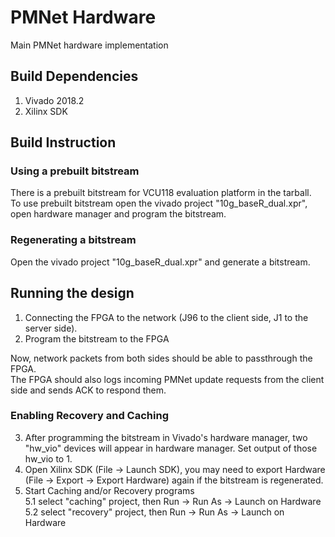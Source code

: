 # PMNet Hardware
Main PMNet hardware implementation



## Build Dependencies
1. Vivado 2018.2
2. Xilinx SDK

## Build Instruction

### Using a prebuilt bitstream
There is a prebuilt bitstream for VCU118 evaluation platform in the tarball.        
To use prebuilt bitstream open the vivado project "10g_baseR_dual.xpr", open hardware manager and program the bitstream.

### Regenerating a bitstream
Open the vivado project "10g_baseR_dual.xpr" and generate a bitstream.

## Running the design
1. Connecting the FPGA to the network (J96 to the client side, J1 to the server side). 
2. Program the bitstream to the FPGA

Now, network packets from both sides should be able to passthrough the FPGA.        
The FPGA should also logs incoming PMNet update requests from the client side and sends ACK to respond them.

### Enabling Recovery and Caching
3. After programming the bitstream in Vivado's hardware manager, two "hw_vio" devices will appear in hardware manager. Set output of those hw_vio to 1.
4. Open Xilinx SDK (File -> Launch SDK), you may need to export Hardware (File -> Export -> Export Hardware) again if the bitstream is regenerated.
5. Start Caching and/or Recovery programs       
5.1 select "caching" project, then Run -> Run As -> Launch on Hardware
5.2 select "recovery" project, then Run -> Run As -> Launch on Hardware